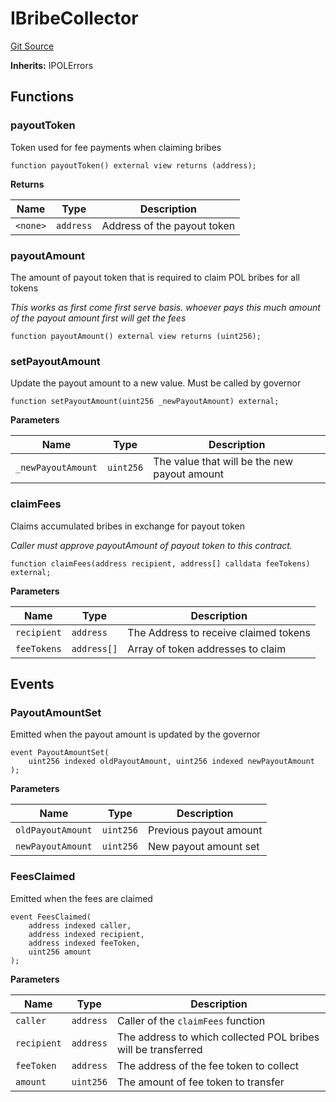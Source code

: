 # IBribeCollector
[Git Source](https://github.com-infrared/infrared-dao/infrared-mono-repo/blob/1a33f96723b9edc4ba92aebe8d11b7108d5353c3/src/interfaces/IBribeCollector.sol)

**Inherits:**
IPOLErrors


## Functions
### payoutToken

Token used for fee payments when claiming bribes


```solidity
function payoutToken() external view returns (address);
```
**Returns**

|Name|Type|Description|
|----|----|-----------|
|`<none>`|`address`|Address of the payout token|


### payoutAmount

The amount of payout token that is required to claim POL bribes for all tokens

*This works as first come first serve basis. whoever pays this much amount of the payout amount first will
get the fees*


```solidity
function payoutAmount() external view returns (uint256);
```

### setPayoutAmount

Update the payout amount to a new value. Must be called by governor


```solidity
function setPayoutAmount(uint256 _newPayoutAmount) external;
```
**Parameters**

|Name|Type|Description|
|----|----|-----------|
|`_newPayoutAmount`|`uint256`|The value that will be the new payout amount|


### claimFees

Claims accumulated bribes in exchange for payout token

*Caller must approve payoutAmount of payout token to this contract.*


```solidity
function claimFees(address recipient, address[] calldata feeTokens) external;
```
**Parameters**

|Name|Type|Description|
|----|----|-----------|
|`recipient`|`address`|The Address to receive claimed tokens|
|`feeTokens`|`address[]`|Array of token addresses to claim|


## Events
### PayoutAmountSet
Emitted when the payout amount is updated by the governor


```solidity
event PayoutAmountSet(
    uint256 indexed oldPayoutAmount, uint256 indexed newPayoutAmount
);
```

**Parameters**

|Name|Type|Description|
|----|----|-----------|
|`oldPayoutAmount`|`uint256`|Previous payout amount|
|`newPayoutAmount`|`uint256`|New payout amount set|

### FeesClaimed
Emitted when the fees are claimed


```solidity
event FeesClaimed(
    address indexed caller,
    address indexed recipient,
    address indexed feeToken,
    uint256 amount
);
```

**Parameters**

|Name|Type|Description|
|----|----|-----------|
|`caller`|`address`|Caller of the `claimFees` function|
|`recipient`|`address`|The address to which collected POL bribes will be transferred|
|`feeToken`|`address`|The address of the fee token to collect|
|`amount`|`uint256`|The amount of fee token to transfer|

